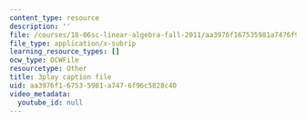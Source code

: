 ```yaml
---
content_type: resource
description: ''
file: /courses/18-06sc-linear-algebra-fall-2011/aa3976f167535981a7476f96c5828c40_0MtwqhIwdrI.vtt
file_type: application/x-subrip
learning_resource_types: []
ocw_type: OCWFile
resourcetype: Other
title: 3play caption file
uid: aa3976f1-6753-5981-a747-6f96c5828c40
video_metadata:
  youtube_id: null
---
```

